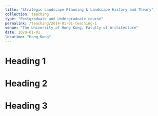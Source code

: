 ```yaml
---
title: "Strategic Landscape Planning & Landscape History and Theory"
collection: teaching
type: "Postgraduate and Undergraduate course"
permalink: /teaching/2014-01-01-teaching-1
venue: "The University of Hong Kong, Faculty of Architecture"
date: 2020-01-01
location: "Hong Kong"
---
```




Heading 1
======

Heading 2
======

Heading 3
======
